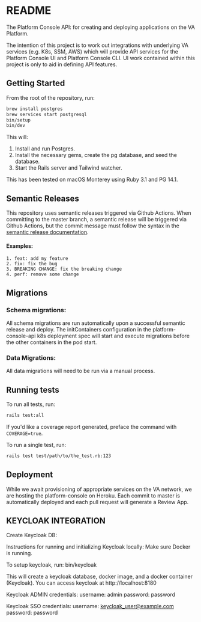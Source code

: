 # README

The Platform Console API: for creating and deploying applications on the VA Platform.

The intention of this project is to work out integrations with underlying VA services (e.g. K8s, SSM, AWS) which will provide API services for the Platform Console UI and Platform Console CLI. UI work contained within this project is only to aid in defining API features.

## Getting Started

From the root of the repository, run:

```bash
brew install postgres
brew services start postgresql
bin/setup
bin/dev
```

This will:
1. Install and run Postgres.
2. Install the necessary gems, create the pg database, and seed the database.
3. Start the Rails server and Tailwind watcher.

This has been tested on macOS Monterey using Ruby 3.1 and PG 14.1.

## Semantic Releases
This repository uses semantic releases triggered via Github Actions. When committing to the master branch, a semantic release will be triggered via Github Actions, but the commit message must follow the syntax in the [semantic release documentation](https://github.com/semantic-release/semantic-release#how-does-it-work).

#### Examples:
```
1. feat: add my feature
2. fix: fix the bug
3. BREAKING CHANGE: fix the breaking change
4. perf: remove some change
```

## Migrations

### Schema migrations:
All schema migrations are run automatically upon a successful semantic release and deploy. The initContainers configuration in the platform-console-api k8s deployment spec will start and execute migrations before the other containers in the pod start.

### Data Migrations:
All data migrations will need to be run via a manual process.

## Running tests

To run all tests, run:

```bash
rails test:all
```

If you'd like a coverage report generated, preface the command with `COVERAGE=true`.

To run a single test, run:

```bash
rails test test/path/to/the_test.rb:123
```

## Deployment

While we await provisioning of appropriate services on the VA network, we are hosting the platform-console on Heroku. Each commit to master is automatically deployed and each pull request will generate a Review App.

## KEYCLOAK INTEGRATION
Create Keycloak DB:

Instructions for running and initializing Keycloak locally:
  Make sure Docker is running.

  To setup keycloak, run:
  bin/keycloak

  This will create a keycloak database, docker image, and a docker container (Keycloak).
  You can access keycloak at http://localhost:8180

  Keycloak ADMIN credentials:
  username: admin
  password: password

  Keycloak SSO credentials:
  username: keycloak_user@example.com
  password: password

